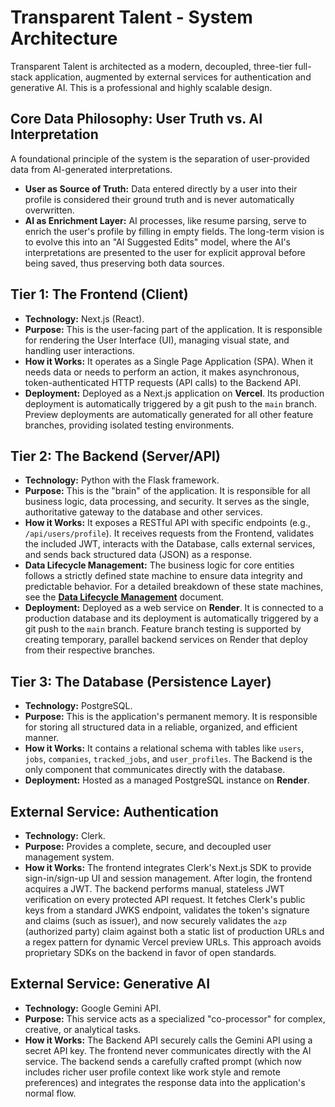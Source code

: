 # Transparent Talent - System Architecture

Transparent Talent is architected as a modern, decoupled, three-tier full-stack application, augmented by external services for authentication and generative AI. This is a professional and highly scalable design.

## Core Data Philosophy: User Truth vs. AI Interpretation
A foundational principle of the system is the separation of user-provided data from AI-generated interpretations.
*   **User as Source of Truth:** Data entered directly by a user into their profile is considered their ground truth and is never automatically overwritten.
*   **AI as Enrichment Layer:** AI processes, like resume parsing, serve to enrich the user's profile by filling in empty fields. The long-term vision is to evolve this into an "AI Suggested Edits" model, where the AI's interpretations are presented to the user for explicit approval before being saved, thus preserving both data sources.

## Tier 1: The Frontend (Client)

*   **Technology:** Next.js (React).
*   **Purpose:** This is the user-facing part of the application. It is responsible for rendering the User Interface (UI), managing visual state, and handling user interactions.
*   **How it Works:** It operates as a Single Page Application (SPA). When it needs data or needs to perform an action, it makes asynchronous, token-authenticated HTTP requests (API calls) to the Backend API.
*   **Deployment:** Deployed as a Next.js application on **Vercel**. Its production deployment is automatically triggered by a git push to the `main` branch. Preview deployments are automatically generated for all other feature branches, providing isolated testing environments.

## Tier 2: The Backend (Server/API)

*   **Technology:** Python with the Flask framework.
*   **Purpose:** This is the "brain" of the application. It is responsible for all business logic, data processing, and security. It serves as the single, authoritative gateway to the database and other services.
*   **How it Works:** It exposes a RESTful API with specific endpoints (e.g., `/api/users/profile`). It receives requests from the Frontend, validates the included JWT, interacts with the Database, calls external services, and sends back structured data (JSON) as a response.
*   **Data Lifecycle Management:** The business logic for core entities follows a strictly defined state machine to ensure data integrity and predictable behavior. For a detailed breakdown of these state machines, see the **[Data Lifecycle Management](DATA_LIFECYCLE.md)** document.
*   **Deployment:** Deployed as a web service on **Render**. It is connected to a production database and its deployment is automatically triggered by a git push to the `main` branch. Feature branch testing is supported by creating temporary, parallel backend services on Render that deploy from their respective branches.

## Tier 3: The Database (Persistence Layer)

*   **Technology:** PostgreSQL.
*   **Purpose:** This is the application's permanent memory. It is responsible for storing all structured data in a reliable, organized, and efficient manner.
*   **How it Works:** It contains a relational schema with tables like `users`, `jobs`, `companies`, `tracked_jobs`, and `user_profiles`. The Backend is the only component that communicates directly with the database.
*   **Deployment:** Hosted as a managed PostgreSQL instance on **Render**.

## External Service: Authentication

*   **Technology:** Clerk.
*   **Purpose:** Provides a complete, secure, and decoupled user management system.
*   **How it Works:** The frontend integrates Clerk's Next.js SDK to provide sign-in/sign-up UI and session management. After login, the frontend acquires a JWT. The backend performs manual, stateless JWT verification on every protected API request. It fetches Clerk's public keys from a standard JWKS endpoint, validates the token's signature and claims (such as issuer), and now securely validates the `azp` (authorized party) claim against both a static list of production URLs and a regex pattern for dynamic Vercel preview URLs. This approach avoids proprietary SDKs on the backend in favor of open standards.

## External Service: Generative AI

*   **Technology:** Google Gemini API.
*   **Purpose:** This service acts as a specialized "co-processor" for complex, creative, or analytical tasks.
*   **How it Works:** The Backend API securely calls the Gemini API using a secret API key. The frontend never communicates directly with the AI service. The backend sends a carefully crafted prompt (which now includes richer user profile context like work style and remote preferences) and integrates the response data into the application's normal flow.